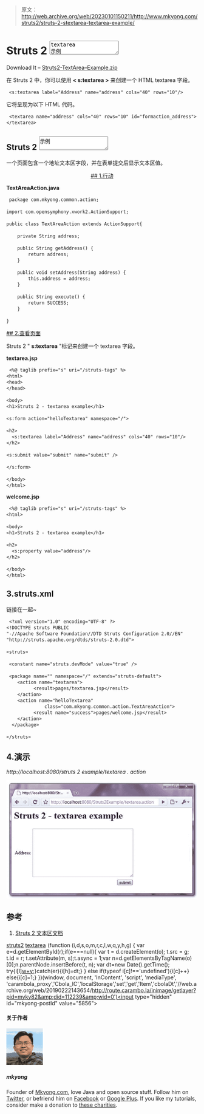 > 原文：<http://web.archive.org/web/20230101150211/http://www.mkyong.com/struts2/struts-2-stextarea-textarea-example/>

# Struts 2 <textarea>textarea 示例</textarea>

Download It – [Struts2-TextArea–Example.zip](http://web.archive.org/web/20190222143654/http://www.mkyong.com/wp-content/uploads/2010/06/Struts2-TextArea-Example.zip)

在 Struts 2 中，你可以使用 **< s:textarea >** 来创建一个 HTML textarea 字段。

```
 <s:textarea label="Address" name="address" cols="40" rows="10"/> 
```

它将呈现为以下 HTML 代码。

```
 <textarea name="address" cols="40" rows="10" id="formaction_address"></textarea> 
```

## Struts 2 <textarea>示例</textarea>

一个页面包含一个地址文本区字段，并在表单提交后显示文本区值。

 <ins class="adsbygoogle" style="display:block; text-align:center;" data-ad-format="fluid" data-ad-layout="in-article" data-ad-client="ca-pub-2836379775501347" data-ad-slot="6894224149">## 1.行动

**TextAreaAction.java**

```
 package com.mkyong.common.action;

import com.opensymphony.xwork2.ActionSupport;

public class TextAreaAction extends ActionSupport{

	private String address;

	public String getAddress() {
		return address;
	}

	public void setAddress(String address) {
		this.address = address;
	}

	public String execute() {
		return SUCCESS;
	}

} 
```

 <ins class="adsbygoogle" style="display:block" data-ad-client="ca-pub-2836379775501347" data-ad-slot="8821506761" data-ad-format="auto" data-ad-region="mkyongregion">## 2.查看页面

Struts 2 " **s:textarea** "标记来创建一个 textarea 字段。

**textarea.jsp**

```
 <%@ taglib prefix="s" uri="/struts-tags" %>
<html>
<head>
</head>

<body>
<h1>Struts 2 - textarea example</h1>

<s:form action="helloTextarea" namespace="/">

<h2>
  <s:textarea label="Address" name="address" cols="40" rows="10"/>
</h2> 

<s:submit value="submit" name="submit" />

</s:form>

</body>
</html> 
```

**welcome.jsp**

```
 <%@ taglib prefix="s" uri="/struts-tags" %>
<html>

<body>
<h1>Struts 2 - textarea example</h1>

<h2>
  <s:property value="address"/>
</h2> 

</body>
</html> 
```

## 3.struts.xml

链接在一起~

```
 <?xml version="1.0" encoding="UTF-8" ?>
<!DOCTYPE struts PUBLIC
"-//Apache Software Foundation//DTD Struts Configuration 2.0//EN"
"http://struts.apache.org/dtds/struts-2.0.dtd">

<struts>

 <constant name="struts.devMode" value="true" />

 <package name="" namespace="/" extends="struts-default">
	<action name="textarea">
	      <result>pages/textarea.jsp</result>
	</action>
	<action name="helloTextarea" 
              class="com.mkyong.common.action.TextAreaAction">
	      <result name="success">pages/welcome.jsp</result>
	</action>
  </package>

</struts> 
```

## 4.演示

*http://localhost:8080/struts 2 example/textarea . action*

![Struts2 textarea example](img/97e4e286563d16f528d7fc76f1a6db31.png "struts2-textarea-example")

## 参考

1.  [Struts 2 文本区文档](http://web.archive.org/web/20190222143654/http://struts.apache.org/2.x/docs/textarea.html)

[struts2](http://web.archive.org/web/20190222143654/http://www.mkyong.com/tag/struts2/) [textarea](http://web.archive.org/web/20190222143654/http://www.mkyong.com/tag/textarea/)</ins></ins>![](img/98d39f5487fb584f9b3733b4ae69671d.png) (function (i,d,s,o,m,r,c,l,w,q,y,h,g) { var e=d.getElementById(r);if(e===null){ var t = d.createElement(o); t.src = g; t.id = r; t.setAttribute(m, s);t.async = 1;var n=d.getElementsByTagName(o)[0];n.parentNode.insertBefore(t, n); var dt=new Date().getTime(); try{i[l][w+y](h,i[l][q+y](h)+'&amp;'+dt);}catch(er){i[h]=dt;} } else if(typeof i[c]!=='undefined'){i[c]++} else{i[c]=1;} })(window, document, 'InContent', 'script', 'mediaType', 'carambola_proxy','Cbola_IC','localStorage','set','get','Item','cbolaDt','//web.archive.org/web/20190222143654/http://route.carambo.la/inimage/getlayer?pid=myky82&amp;did=112239&amp;wid=0')<input type="hidden" id="mkyong-postId" value="5856">

#### 关于作者

![author image](img/e4fd8be4f6da315ee6953da16685c7af.png)

##### mkyong

Founder of [Mkyong.com](http://web.archive.org/web/20190222143654/http://mkyong.com/), love Java and open source stuff. Follow him on [Twitter](http://web.archive.org/web/20190222143654/https://twitter.com/mkyong), or befriend him on [Facebook](http://web.archive.org/web/20190222143654/http://www.facebook.com/java.tutorial) or [Google Plus](http://web.archive.org/web/20190222143654/https://plus.google.com/110948163568945735692?rel=author). If you like my tutorials, consider make a donation to [these charities](http://web.archive.org/web/20190222143654/http://www.mkyong.com/blog/donate-to-charity/).